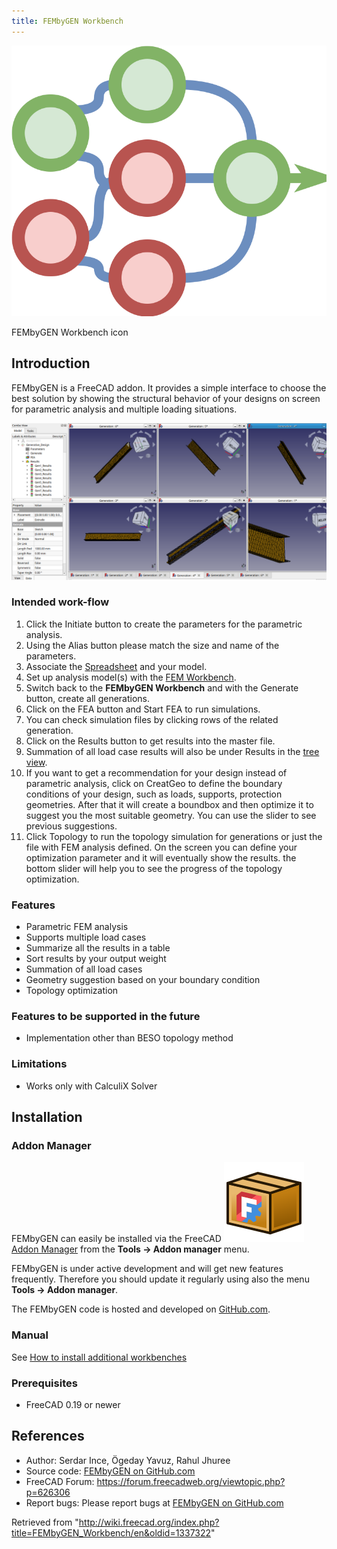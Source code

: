 ```yaml
---
title: FEMbyGEN Workbench
---
```


![](/src/assets/images/FEMbyGEN.svg)

FEMbyGEN Workbench icon

## Introduction

FEMbyGEN is a FreeCAD addon. It provides a simple interface to choose the best solution by showing the structural behavior of your designs on screen for parametric analysis and multiple loading situations.

![](/src/assets/images/Generative_Design.png)

### Intended work-flow

1. Click the Initiate button to create the parameters for the parametric analysis.
2. Using the Alias button please match the size and name of the parameters.
3. Associate the [Spreadsheet](/Spreadsheet_Workbench "Spreadsheet Workbench") and your model.
4. Set up analysis model(s) with the [FEM Workbench](/FEM_Workbench "FEM Workbench").
5. Switch back to the **FEMbyGEN Workbench** and with the Generate button, create all generations.
6. Click on the FEA button and Start FEA to run simulations.
7. You can check simulation files by clicking rows of the related generation.
8. Click on the Results button to get results into the master file.
9. Summation of all load case results will also be under Results in the [tree view](/Tree_view "Tree view").
10. If you want to get a recommendation for your design instead of parametric analysis, click on CreatGeo to define the boundary conditions of your design, such as loads, supports, protection geometries. After that it will create a boundbox and then optimize it to suggest you the most suitable geometry. You can use the slider to see previous suggestions.
11. Click Topology to run the topology simulation for generations or just the file with FEM analysis defined. On the screen you can define your optimization parameter and it will eventually show the results. the bottom slider will help you to see the progress of the topology optimization.

### Features

- Parametric FEM analysis
- Supports multiple load cases
- Summarize all the results in a table
- Sort results by your output weight
- Summation of all load cases
- Geometry suggestion based on your boundary condition
- Topology optimization

### Features to be supported in the future

- Implementation other than BESO topology method

### Limitations

- Works only with CalculiX Solver

## Installation

### Addon Manager

FEMbyGEN can easily be installed via the FreeCAD ![](/src/assets/images/AddonManager.svg) [Addon Manager](/Std_AddonMgr "Std AddonMgr") from the **Tools → Addon manager** menu.

FEMbyGEN is under active development and will get new features frequently. Therefore you should update it regularly using also the menu **Tools → Addon manager**.

The FEMbyGEN code is hosted and developed on [GitHub.com](https://github.com/Serince/FEMbyGEN).

### Manual

See [How to install additional workbenches](/How_to_install_additional_workbenches "How to install additional workbenches")

### Prerequisites

- FreeCAD 0.19 or newer

## References

- Author: Serdar Ince, Ögeday Yavuz, Rahul Jhuree
- Source code: [FEMbyGEN on GitHub.com](https://github.com/Serince/FEMbyGEN)
- FreeCAD Forum: <https://forum.freecadweb.org/viewtopic.php?p=626306>
- Report bugs: Please report bugs at [FEMbyGEN on GitHub.com](https://github.com/Serince/FEMbyGEN/issues)

Retrieved from "<http://wiki.freecad.org/index.php?title=FEMbyGEN_Workbench/en&oldid=1337322>"
